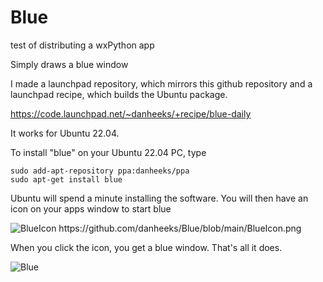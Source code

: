 # Blue
test of distributing a wxPython app

Simply draws a blue window

I made a launchpad repository, which mirrors this github repository and a launchpad recipe, which builds the Ubuntu package.

https://code.launchpad.net/~danheeks/+recipe/blue-daily

It works for Ubuntu 22.04.

To install "blue" on your Ubuntu 22.04 PC, type

```
sudo add-apt-repository ppa:danheeks/ppa
sudo apt-get install blue
```

Ubuntu will spend a minute installing the software.
You will then have an icon on your apps window to start blue

![BlueIcon]([https://user-images.githubusercontent.com/901376/82529777-a4dff700-9b33-11ea-9a34-a2799123e0e9.png](https://github.com/danheeks/Blue/blob/main/BlueIcon.png))
https://github.com/danheeks/Blue/blob/main/BlueIcon.png

When you click the icon, you get a blue window. That's all it does.

![Blue]([https://user-images.githubusercontent.com/901376/82529777-a4dff700-9b33-11ea-9a34-a2799123e0e9.png](https://github.com/danheeks/Blue/blob/main/Blue.png))

